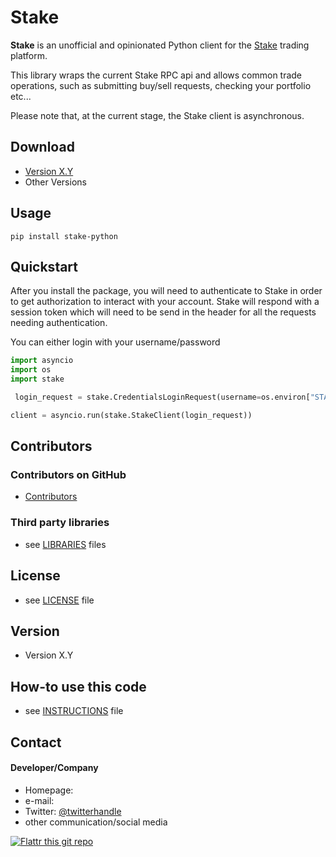 Stake
======
**Stake** is an unofficial and opinionated Python client for the [Stake](https://www.stake.com.au) trading platform.

This library wraps the current Stake RPC api and allows common trade operations, such as submitting buy/sell requests, checking your portfolio etc...

Please note that, at the current stage, the Stake client is asynchronous.


## Download
* [Version X.Y](https://github.com/username/sw-name/archive/master.zip)
* Other Versions

## Usage
```$
pip install stake-python
```

## Quickstart

After you install the package, you will need to authenticate to Stake in order to get authorization to interact with your account. Stake will respond with a session token which will need to be send in the header for all the requests needing authentication.

You can either login with your username/password

```python
import asyncio
import os
import stake

 login_request = stake.CredentialsLoginRequest(username=os.environ["STAKE_USER"], password=os.environ["STAKE_PASS"])

client = asyncio.run(stake.StakeClient(login_request))

```

## Contributors

### Contributors on GitHub
* [Contributors](https://github.com/username/sw-name/graphs/contributors)


### Third party libraries
* see [LIBRARIES](https://github.com/username/sw-name/blob/master/LIBRARIES.md) files

## License
* see [LICENSE](https://github.com/username/sw-name/blob/master/LICENSE.md) file

## Version
* Version X.Y

## How-to use this code
* see [INSTRUCTIONS](https://github.com/username/sw-name/blob/master/INSTRUCTIONS.md) file

## Contact
#### Developer/Company
* Homepage:
* e-mail:
* Twitter: [@twitterhandle](https://twitter.com/twitterhandle "twitterhandle on twitter")
* other communication/social media

[![Flattr this git repo](http://api.flattr.com/button/flattr-badge-large.png)](https://flattr.com/submit/auto?user_id=username&url=https://github.com/username/sw-name&title=sw-name&language=&tags=github&category=software)
